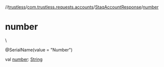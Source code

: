 //[trustless](../../../index.md)/[com.trustless.requests.accounts](../index.md)/[StaqAccountResponse](index.md)/[number](number.md)

# number

\

@SerialName(value = &quot;Number&quot;)

val [number](number.md): [String](https://kotlinlang.org/api/latest/jvm/stdlib/kotlin/-string/index.html)
